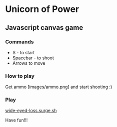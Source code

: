 # Unicorn of Power

## Javascript canvas game

### Commands

- S - to start
- Spacebar - to shoot
- Arrows to move

### How to play

Get ammo [images/ammo.png] and start shooting :)

### Play

[wide-eyed-loss.surge.sh](http://wide-eyed-loss.surge.sh)

Have fun!!!

